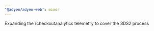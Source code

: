 ```yaml
---
'@adyen/adyen-web': minor
---
```


Expanding the /checkoutanalytics telemetry to cover the 3DS2 process

